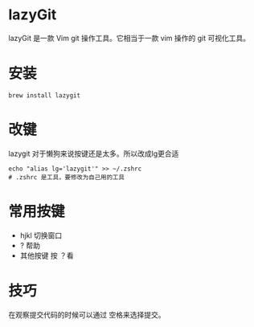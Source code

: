 # lazyGit
lazyGit 是一款 Vim git 操作工具。它相当于一款 vim 操作的 git 可视化工具。
# 安装
```
brew install lazygit
```
# 改键
lazygit 对于懒狗来说按键还是太多。所以改成lg更合适
```shell
echo "alias lg='lazygit'" >> ~/.zshrc 
# .zshrc 是工具，要修改为自己用的工具
```
# 常用按键
- hjkl 切换窗口
- ? 帮助
- 其他按键 按 ？看
# 技巧
在观察提交代码的时候可以通过 空格来选择提交。
